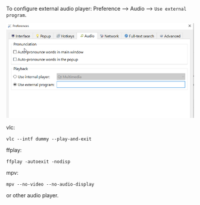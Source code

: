 To configure external audio player: Preference --> Audio --> `Use external program`.

![external audio program](img/external-audio.png)


vlc:
```
vlc --intf dummy --play-and-exit
```

ffplay:
```
ffplay -autoexit -nodisp
```


mpv:
```
mpv --no-video --no-audio-display
```

or other audio player.
